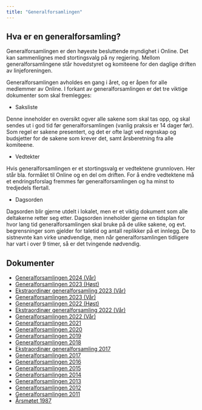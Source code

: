 ```yaml
---
title: "Generalforsamlingen"
---
```


Hva er en generalforsamling?
----------------------------

Generalforsamlingen er den høyeste besluttende myndighet i Online. Det
kan sammenlignes med stortingsvalg på ny regjering. Mellom
generalforsamlingene står hovedstyret og komiteene for den daglige
driften av linjeforeningen.

Generalforsamlingen avholdes en gang i året, og er åpen for alle
medlemmer av Online. I forkant av generalforsamlingen er det tre viktige
dokumenter som skal fremlegges:

-   Saksliste

Denne inneholder en oversikt ogver alle sakene som skal tas opp, og skal
sendes ut i god tid før generalforsamlingen (vanlig praksis er 14 dager
før). Som regel er sakene presentert, og det er ofte lagt ved regnskap
og budsjetter for de sakene som krever det, samt årsberetning fra alle
komiteene.

-   Vedtekter

Hvis generalforsamlingen er et stortingsvalg er vedtektene grunnloven.
Her står bla. formålet til Online og en del om driften. For å endre vedtektene må et endringsforslag fremmes før
generalforsamlingen og ha minst to tredjedels flertall.

-   Dagsorden

Dagsorden blir gjerne utdelt i lokalet, men er et viktig dokument som
alle deltakerne retter seg etter. Dagsorden inneholder gjerne en
tidsplan for hvor lang tid generalforsamlingen skal bruke på de ulike
sakene, og evt. begrensninger som gjelder for taletid og antall
replikker på et innlegg. De to sistnevnte kan virke unødvendige, men når
generalforsamlingen tidligere har vart i over 9 timer, så er det
tvingende nødvendig.

Dokumenter
----------
- [Generalforsamlingen 2024 (Vår)](/generalforsamlingen/genfors2024V)
- [Generalforsamlingen 2023 (Høst)](/generalforsamlingen/genfors2023H)
- [Ekstraordinær generalforsamling 2023 (Vår)](/generalforsamlingen/ekstrav23)
- [Generalforsamlingen 2023 (Vår)](/generalforsamlingen/genfors2023V)
- [Generalforsamlingen 2022 (Høst)](/generalforsamlingen/genfors2022H)
-   [Ekstraordinær generalforsamling 2022 (Vår)](/generalforsamlingen/ekstra2022)
-   [Generalforsamlingen 2022 (Vår)](/generalforsamlingen/genfors2022)
-   [Generalforsamlingen 2021](/generalforsamlingen/genfors2021)
-   [Generalforsamlingen 2020](/generalforsamlingen/genfors2020)
-   [Generalforsamlingen 2019](/generalforsamlingen/genfors2019)
-   [Generalforsamlingen 2018](/generalforsamlingen/genfors2018)
-   [Ekstraordinær generalforsamling 2017](/generalforsamlingen/ekstra2017)
-   [Generalforsamlingen 2017](/generalforsamlingen/2017)
-   [Generalforsamlingen 2016](/generalforsamlingen/2016)
-   [Generalforsamlingen 2015](/generalforsamlingen/2015)
-   [Generalforsamlingen 2014](/generalforsamlingen/2014)
-   [Generalforsamlingen 2013](/generalforsamlingen/2013)
-   [Generalforsamlingen 2012](/generalforsamlingen/2012)
-   [Generalforsamlingen 2011](/generalforsamlingen/2011)
-   [Årsmøtet 1987](/generalforsamlingen/arsmotet1987)